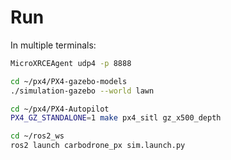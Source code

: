 # Run

In multiple terminals:

```bash
MicroXRCEAgent udp4 -p 8888
```

```bash
cd ~/px4/PX4-gazebo-models
./simulation-gazebo --world lawn
```

```bash
cd ~/px4/PX4-Autopilot
PX4_GZ_STANDALONE=1 make px4_sitl gz_x500_depth
```

```bash
cd ~/ros2_ws
ros2 launch carbodrone_px sim.launch.py
```
